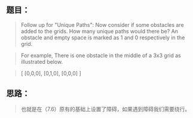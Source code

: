 ## 题目：

> Follow up for "Unique Paths":
  Now consider if some obstacles are added to the grids. How many unique paths would there be?
  An obstacle and empty space is marked as 1 and 0 respectively in the grid.
  
> For example,
  There is one obstacle in the middle of a 3x3 grid as illustrated below.
  
  


> [
     [0,0,0],
     [0,1,0],
     [0,0,0]
   ]

## 思路：

> 也就是在（7.6）原有的基础上设置了障碍，如果遇到障碍我们需要绕行。